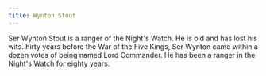 ```yaml
---
title: Wynton Stout
---
```


Ser Wynton Stout is a ranger of the Night's Watch. He is old and has lost his wits. hirty years before the War of the Five Kings, Ser Wynton came within a dozen votes of being named Lord Commander. He has been a ranger in the Night's Watch for eighty years. 


